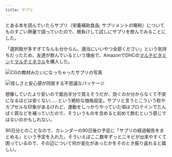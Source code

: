 ```yaml
---
title: サプリ
---
```

とある本を読んでいたらサプリ（栄養補助食品; サプリメントの略称）についてものすごい熱量で語っていたので、根負けして試しにサプリを飲んでみることにした。

「選択肢が多すぎてなんも分からん、適当にいいやつ全部ください」という気持ちだったため、友達が飲んでいるという理由で、AmazonでDHCの[マルチビタミン](https://www.amazon.co.jp/dp/B00GX1E3R6?th=1)と[マルチミネラル](https://www.amazon.co.jp/dp/B01MSSWA5K)を購入した。

![](https://lh6.googleusercontent.com/x-sE4wD44UvQGMTV68VfD0NHiJPBRNXUk-vnHEGj8Ahzzqf3LZmjcfvQR7zIUlxckXtsimgMYZUWgfXx_oCQxF8pbP1CdNVx_MJWbcwNJBQR7kTq15kHizuQt7gj70kiHrhIdBmswqDNl4VOYAjVpLsCSyk5cQmtfga22OOQCDJbJvDB-SI7_Oeo "CGの教材みたいになっちゃったサプリの写真")

![](https://lh4.googleusercontent.com/SEkVJYTWAmCEtvsPEbv_dfGAIvA1tL63DMTqPZC0x1vo1He6NmW8BUpRQ82InNUNWtSEwRm1nqMQoNo7Ev6fZqU0PuPLzlSRr7d7GH-VBT96xDaBAMBZSCJ65eDwmxdoYiU0Ug9K42-Ss4_K0cuzUgl95oiC_u6F8EoISZY5KkFNKhSvHyiSziJ3 "怪しさと安心感が同居する不思議なパッケージ")

想像していたより安いので面白半分で買えそうだが、効くのか分からなくて不安になるほどは安くない……という絶妙な価格設定。サプリと言うとこういう粒やカプセルな印象があるけれど、運動をしっかりやっていた頃はプロテインでたんぱく質などを補っていたので、そういうものを含めると初めて飲むという感じではないのかもしれない。

90日分とのことなので、カレンダーの90日後の予定に「サプリの経過報告をまとめる」という予定を入れた。そういえばここ数年ずっとニキビが出来やすくて困っているので、その辺について何か変化があったかをそのとき振り返れると嬉しい。
